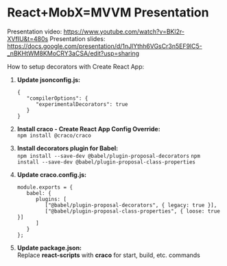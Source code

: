 # React+MobX=MVVM Presentation

Presentation video: https://www.youtube.com/watch?v=BKl2r-XVfIU&t=480s
Presentation slides: https://docs.google.com/presentation/d/1nJlYthh6VGsCr3n5EF9lC5-_nBKHtWM8KMoCRY3aCSA/edit?usp=sharing

How to setup decorators with Create React App:

1. **Update jsonconfig.js:**
   ```
   {
      "compilerOptions": {
         "experimentalDecorators": true
      }
   }
   ```

2. **Install craco - Create React App Config Override:**<br>
   ```npm install @craco/craco```

3. **Install decorators plugin for Babel:**<br>
   ```npm install --save-dev @babel/plugin-proposal-decorators```
   ```npm install --save-dev @babel/plugin-proposal-class-properties```

4. **Update craco.config.js:**
   ```
   module.exports = {
      babel: {
         plugins: [
            ["@babel/plugin-proposal-decorators", { legacy: true }],
            ["@babel/plugin-proposal-class-properties", { loose: true }]
         ]
      }
   };
   ```

5. **Update package.json:**<br>
   Replace **react-scripts** with **craco** for start, build, etc. commands
